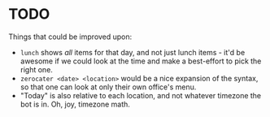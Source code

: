 # TODO

Things that could be improved upon:

* `lunch` shows _all_ items for that day, and not just lunch items - it'd be awesome if we could look at the time and make a best-effort to pick the right one.
* `zerocater <date> <location>` would be a nice expansion of the syntax, so that one can look at only their own office's menu.
* "Today" is also relative to each location, and not whatever timezone the bot is in.  Oh, joy, timezone math.
